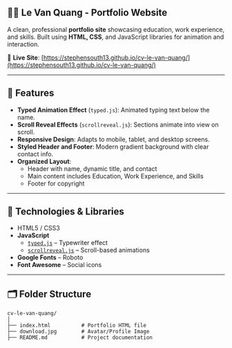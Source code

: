 ## 🧑‍💼 Le Van Quang - Portfolio Website

A clean, professional **portfolio site** showcasing education, work experience, and skills. Built using **HTML, CSS**, and JavaScript libraries for animation and interaction.

📍 **Live Site**: [https://stephensouth13.github.io/cv-le-van-quang/](https://stephensouth13.github.io/cv-le-van-quang/)

---

## 🎯 Features

- **Typed Animation Effect** (`typed.js`): Animated typing text below the name.
- **Scroll Reveal Effects** (`scrollreveal.js`): Sections animate into view on scroll.
- **Responsive Design**: Adapts to mobile, tablet, and desktop screens.
- **Styled Header and Footer**: Modern gradient background with clear contact info.
- **Organized Layout**:
  - Header with name, dynamic title, and contact
  - Main content includes Education, Work Experience, and Skills
  - Footer for copyright

---

## 🧪 Technologies & Libraries

- HTML5 / CSS3
- **JavaScript**
  - [`typed.js`](https://github.com/mattboldt/typed.js/) – Typewriter effect
  - [`scrollreveal.js`](https://scrollrevealjs.org/) – Scroll-based animations
- **Google Fonts** – Roboto
- **Font Awesome** – Social icons

---

## 🗂️ Folder Structure

```plaintext
cv-le-van-quang/
│
├── index.html          # Portfolio HTML file
├── download.jpg        # Avatar/Profile Image
├── README.md           # Project documentation
